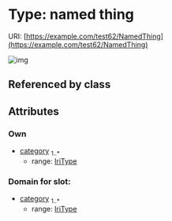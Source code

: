 
# Type: named thing




URI: [https://example.com/test62/NamedThing](https://example.com/test62/NamedThing)


![img](http://yuml.me/diagram/nofunky;dir:TB/class/[NamedThing&#124;category:iri_type%20%2B])

## Referenced by class


## Attributes


### Own

 * [category](category.md)  <sub>1..*</sub>
    * range: [IriType](types/IriType.md)

### Domain for slot:

 * [category](category.md)  <sub>1..*</sub>
    * range: [IriType](types/IriType.md)
